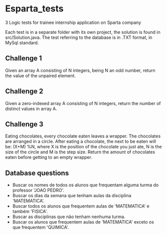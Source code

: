 # Esparta_tests
3 Logic tests for trainee internship application on Sparta company

Each test is in a separate folder with its own project, the solution is found in src/Solution.java.
The test referring to the database is in .TXT format, in MySql standard.

## Challenge 1
Given an array A consisting of N integers, being N an odd number, return the value of the unpaired element.

## Challenge 2
Given a zero-indexed array A consisting of N integers, return the number of distinct values in array A.

## Challenge 3
Eating chocolates, every chocolate eaten leaves a wrapper. The chocolates are arranged in a circle. After eating a chocolate, the next to be eaten will be:
(X+M) %N, where X is the position of the chocolate you just ate, N is the size of the circle and M is the step size.
Return the amount of chocolates eaten before getting to an empty wrapper.

## Database questions
- Buscar os nomes de todos os alunos que frequentam alguma turma do professor 'JOAO PEDRO'.
- Buscar os dias da semana que tenham aulas da disciplina 'MATEMATICA'.
- Buscar todos os alunos que frequentem aulas de 'MATEMATICA' e também 'FISICA'.
- Buscar as disciplinas que não tenham nenhuma turma.
- Buscar os alunos que frequentem aulas de 'MATEMATICA' exceto os que frequentem 'QUIMICA'.
